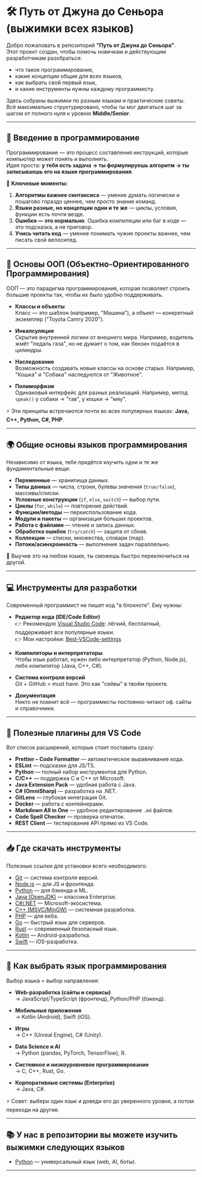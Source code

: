 # 🛠️ Путь от Джуна до Сеньора (выжимки всех языков)

Добро пожаловать в репозиторий **"Путь от Джуна до Сеньора"**.  
Этот проект создан, чтобы помочь новичкам и действующим разработчикам разобраться:
- что такое программирование,
- какие концепции общие для всех языков,
- как выбрать свой первый язык,
- и какие инструменты нужны каждому программисту.

Здесь собраны выжимки по разным языкам и практические советы. Всё максимально структурировано, чтобы ты мог двигаться шаг за шагом от полного нуля к уровню **Middle/Senior**.

---

## 📖 Введение в программирование

Программирование — это процесс составления инструкций, которые компьютер может понять и выполнить.  
Идея проста: **у тебя есть задача → ты формулируешь алгоритм → ты записываешь его на языке программирования**.

🔑 **Ключевые моменты:**
1. **Алгоритмы важнее синтаксиса** — умение думать логически и пошагово гораздо ценнее, чем просто знание команд.
2. **Языки разные, но концепции одни и те же** — циклы, условия, функции есть почти везде.
3. **Ошибки — это нормально**. Ошибка компиляции или баг в коде — это подсказка, а не приговор.
4. **Учись читать код** — умение понимать чужие проекты важнее, чем писать свой велосипед.

---

## 🧩 Основы ООП (Объектно-Ориентированного Программирования)

ООП — это парадигма программирования, которая позволяет строить большие проекты так, чтобы их было удобно поддерживать.

- **Классы и объекты**  
  Класс — это шаблон (например, "Машина"), а объект — конкретный экземпляр ("Toyota Camry 2020").

- **Инкапсуляция**  
  Скрытие внутренней логики от внешнего мира. Например, водитель жмёт "педаль газа", но не думает о том, как бензин подаётся в цилиндры.

- **Наследование**  
  Возможность создавать новые классы на основе старых. Например, "Кошка" и "Собака" наследуются от "Животное".

- **Полиморфизм**  
  Одинаковый интерфейс для разных реализаций. Например, метод `speak()` у собаки → "гав", у кошки → "мяу".

⚡ Эти принципы встречаются почти во всех популярных языках: **Java, C++, Python, C#, PHP**.

---

## 🌍 Общие основы языков программирования

Независимо от языка, тебе придётся изучить одни и те же фундаментальные вещи:

- **Переменные** — хранилища данных.
- **Типы данных** — числа, строки, булевы значения (`true/false`), массивы/списки.
- **Условные конструкции** (`if`, `else`, `switch`) — выбор пути.
- **Циклы** (`for`, `while`) — повторение действий.
- **Функции/методы** — переиспользование кода.
- **Модули и пакеты** — организация больших проектов.
- **Работа с файлами** — чтение и запись данных.
- **Обработка ошибок** (`try/catch`) — защита от сбоев.
- **Коллекции** — списки, множества, словари (map).
- **Потоки/асинхронность** — выполнение задач параллельно.

📌 Выучив это на любом языке, ты сможешь быстро переключиться на другой.

---

## 💻 Инструменты для разработки

Современный программист не пишет код "в блокноте". Ему нужны:

- **Редактор кода (IDE/Code Editor)**  
  👉 Рекомендую [Visual Studio Code](https://code.visualstudio.com/): лёгкий, бесплатный, поддерживает все популярные языки.  
  👉 Мои настройки: [Best-VSCode-settings](https://github.com/Major-Woolfi/Best-VSCode-settings)

- **Компиляторы и интерпретаторы**  
  Чтобы язык работал, нужен либо интерпретатор (Python, Node.js), либо компилятор (Java, C++, C#).

- **Система контроля версий**  
  Git + GitHub = must have. Это как "сейвы" в твоём проекте.

- **Документация**  
  Никто не помнит всё — программисты постоянно читают оф. сайты и справочники.

---

## 🔌 Полезные плагины для VS Code

Вот список расширений, которые стоит поставить сразу:
- **Prettier – Code Formatter** — автоматическое выравнивание кода.
- **ESLint** — подсказки для JS/TS.
- **Python** — полный набор инструментов для Python.
- **C/C++** — поддержка C и C++ от Microsoft.
- **Java Extension Pack** — удобная работа с Java.
- **C# (OmniSharp)** — разработка на .NET.
- **GitLens** — глубокая интеграция Git.
- **Docker** — работа с контейнерами.
- **Markdown All in One** — удобное редактирование `.md` файлов.
- **Code Spell Checker** — проверка опечаток.
- **REST Client** — тестирование API прямо из VS Code.

---

## 📥 Где скачать инструменты

Полезные ссылки для установки всего необходимого:

- [Git](https://git-scm.com/) — система контроля версий.  
- [Node.js](https://nodejs.org/) — для JS и фронтенда.  
- [Python](https://www.python.org/) — для бэкенда и ML.  
- [Java (OpenJDK)](https://jdk.java.net/) — классика Enterprise.  
- [C#/.NET](https://dotnet.microsoft.com/download) — Microsoft-экосистема.  
- [C++ (MSVC/MinGW)](https://visualstudio.microsoft.com/vs/features/cplusplus/) — системная разработка.  
- [PHP](https://www.php.net/downloads) — для веба.  
- [Go](https://go.dev/dl/) — быстрый язык для серверов.  
- [Rust](https://www.rust-lang.org/tools/install) — современный безопасный язык.  
- [Kotlin](https://kotlinlang.org/docs/getting-started.html) — Android-разработка.  
- [Swift](https://developer.apple.com/swift/) — iOS-разработка.  

---

## 🧭 Как выбрать язык программирования

Выбор языка = выбор направления:

- **Web-разработка (сайты и сервисы)**  
  → JavaScript/TypeScript (фронтенд), Python/PHP (бэкенд).  

- **Мобильные приложения**  
  → Kotlin (Android), Swift (iOS).  

- **Игры**  
  → C++ (Unreal Engine), C# (Unity).  

- **Data Science и AI**  
  → Python (pandas, PyTorch, TensorFlow), R.  

- **Системное и низкоуровневое программирование**  
  → C, C++, Rust, Go.  

- **Корпоративные системы (Enterprise)**  
  → Java, C#.  

⚡ Совет: выбери один язык и доведи его до уверенного уровня, а потом переходи на другие.

---

## 📚 У нас в репозитории вы можете изучить выжимки следующих языков

- [Python](/Python.md) — универсальный язык (web, AI, боты).  

---
